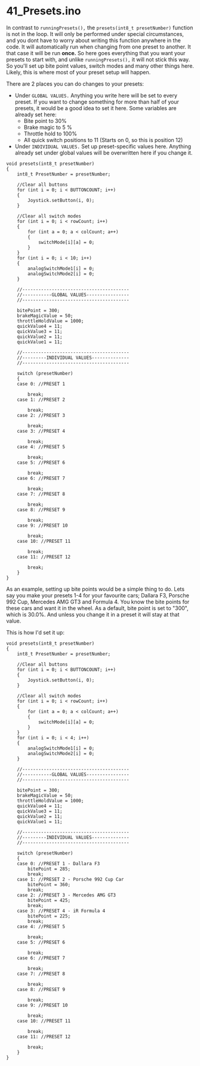 # 41\_Presets.ino

In contrast to `runningPresets(),` the `presets(int8_t presetNumber)` function is not in the loop. It will only be performed under special circumstances, and you dont have to worry about writing this function anywhere in the code. It will automatically run when changing from one preset to another. It that case it will be run **once.** So here goes everything that you want your presets to start with, and unlike `runningPresets(),` it will not stick this way. So you'll set up bite point values, switch modes and many other things here. Likely, this is where most of your preset setup will happen.

There are 2 places you can do changes to your presets:

* Under `GLOBAL VALUES.` Anything you write here will be set to every preset. If you want to change something for more than half of your presets, it would be a good idea to set it here. Some variables are already set here:
  * Bite point to 30%
  * Brake magic to 5 %
  * Throttle hold to 100%
  * All quick switch positions to 11 (Starts on 0, so this is position 12)
* Under `INDIVIDUAL VALUES.` Set up preset-specific values here. Anything already set under global values will be overwritten here if you change it.&#x20;

```
void presets(int8_t presetNumber)
{
    int8_t PresetNumber = presetNumber;

    //Clear all buttons
    for (int i = 0; i < BUTTONCOUNT; i++)
    {
        Joystick.setButton(i, 0);
    }

    //Clear all switch modes
    for (int i = 0; i < rowCount; i++)
    {
        for (int a = 0; a < colCount; a++)
        {
            switchMode[i][a] = 0;
        }
    }
    for (int i = 0; i < 10; i++)
    {
        analogSwitchMode1[i] = 0;
        analogSwitchMode2[i] = 0;
    }

    //----------------------------------------
    //-----------GLOBAL VALUES----------------
    //----------------------------------------

    bitePoint = 300;
    brakeMagicValue = 50;
    throttleHoldValue = 1000;
    quickValue4 = 11;
    quickValue3 = 11;
    quickValue2 = 11;
    quickValue1 = 11;

    //----------------------------------------
    //---------INDIVIDUAL VALUES--------------
    //----------------------------------------

    switch (presetNumber)
    {
    case 0: //PRESET 1 

        break;
    case 1: //PRESET 2 

        break;
    case 2: //PRESET 3 

        break;
    case 3: //PRESET 4 

        break;
    case 4: //PRESET 5 

        break;
    case 5: //PRESET 6 

        break;
    case 6: //PRESET 7 

        break;
    case 7: //PRESET 8 

        break;
    case 8: //PRESET 9 

        break;
    case 9: //PRESET 10

        break;
    case 10: //PRESET 11 

        break;
    case 11: //PRESET 12 

        break;
    }
}

```

As an example, setting up bite points would be a simple thing to do. Lets say you make your presets 1-4 for your favourite cars; Dallara F3, Porsche 992 Cup, Mercedes AMG GT3 and Formula 4. You know the bite points for these cars and want it in the wheel. As a default, bite point is set to "300", which is 30.0%. And unless you change it in a preset it will stay at that value.&#x20;

This is how I'd set it up:

```
void presets(int8_t presetNumber)
{
    int8_t PresetNumber = presetNumber;

    //Clear all buttons
    for (int i = 0; i < BUTTONCOUNT; i++)
    {
        Joystick.setButton(i, 0);
    }

    //Clear all switch modes
    for (int i = 0; i < rowCount; i++)
    {
        for (int a = 0; a < colCount; a++)
        {
            switchMode[i][a] = 0;
        }
    }
    for (int i = 0; i < 4; i++)
    {
        analogSwitchMode1[i] = 0;
        analogSwitchMode2[i] = 0;
    }

    //----------------------------------------
    //-----------GLOBAL VALUES----------------
    //----------------------------------------

    bitePoint = 300;
    brakeMagicValue = 50;
    throttleHoldValue = 1000;
    quickValue4 = 11;
    quickValue3 = 11;
    quickValue2 = 11;
    quickValue1 = 11;

    //----------------------------------------
    //---------INDIVIDUAL VALUES--------------
    //----------------------------------------

    switch (presetNumber)
    {
    case 0: //PRESET 1 - Dallara F3
        bitePoint = 285;
        break;
    case 1: //PRESET 2 - Porsche 992 Cup Car
        bitePoint = 360;
        break;
    case 2: //PRESET 3 - Mercedes AMG GT3
        bitePoint = 425;
        break;
    case 3: //PRESET 4 - iR Formula 4
        bitePoint = 225;
        break;
    case 4: //PRESET 5 

        break;
    case 5: //PRESET 6 

        break;
    case 6: //PRESET 7 

        break;
    case 7: //PRESET 8 

        break;
    case 8: //PRESET 9 

        break;
    case 9: //PRESET 10

        break;
    case 10: //PRESET 11 

        break;
    case 11: //PRESET 12 

        break;
    }
}
```

